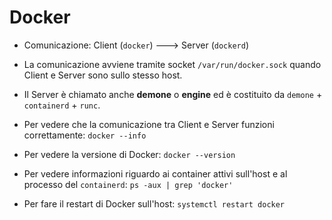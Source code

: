 # Docker
* Comunicazione: Client (`docker`) ---> Server (`dockerd`)
* La comunicazione avviene tramite socket `/var/run/docker.sock` quando Client e Server sono sullo stesso host.
* Il Server è chiamato anche __demone__ o __engine__ ed è costituito da `demone` + `containerd` + `runc`.

* Per vedere che la comunicazione tra Client e Server funzioni correttamente:
  `docker --info`

* Per vedere la versione di Docker:
  `docker --version`

* Per vedere informazioni riguardo ai container attivi sull'host e al processo del `containerd`:
  `ps -aux | grep 'docker'`

* Per fare il restart di Docker sull'host:
  `systemctl restart docker`